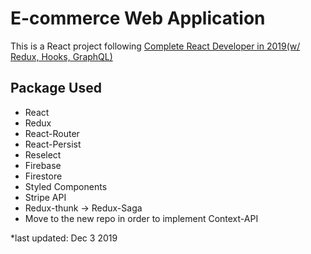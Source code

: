 # E-commerce Web Application

This is a React project following [Complete React Developer in 2019(w/ Redux, Hooks, GraphQL)](https://www.udemy.com/complete-react-developer-zero-to-mastery)

## Package Used

* React
* Redux
* React-Router
* React-Persist
* Reselect
* Firebase
* Firestore
* Styled Components
* Stripe API
* Redux-thunk -> Redux-Saga
* Move to the new repo in order to implement Context-API

*last updated: Dec 3 2019

